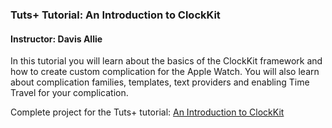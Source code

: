 ### Tuts+ Tutorial: An Introduction to ClockKit

#### Instructor: Davis Allie

In this tutorial you will learn about the basics of the ClockKit framework and how to create custom complication for the Apple Watch. You will also learn about complication families, templates, text providers and enabling Time Travel for your complication.

Complete project for the Tuts+ tutorial: [An Introduction to ClockKit](http://code.tutsplus.com/tutorials/an-introduction-to-clockkit--cms-24247)
